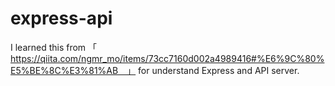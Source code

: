 # express-api

I learned this from 「　https://qiita.com/ngmr_mo/items/73cc7160d002a4989416#%E6%9C%80%E5%BE%8C%E3%81%AB　」
for understand Express and API server.
